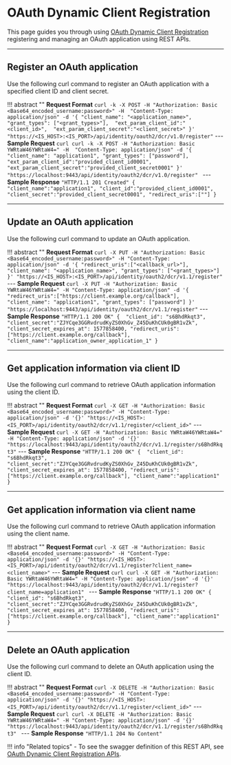 # OAuth Dynamic Client Registration

This page guides you through using [OAuth Dynamic Client Registration](../../../references/concepts/authorization/dcr) registering and managing an OAuth application using REST APIs.

-----

## Register an OAuth application

Use the following curl command to register an OAuth application with a specified client ID and client secret. 

!!! abstract ""
    **Request Format**
    ```
    curl -k -X POST -H "Authorization: Basic <Base64_encoded_username:password>" -H 
    "Content-Type: application/json" -d '{
    "client_name": "<application_name>",
    "grant_types": ["<grant_types>"], 
    "ext_param_client_id":"<client_id>", 
    "ext_param_client_secret":"<client_secret>" }' 
    "https://<IS_HOST>:<IS_PORT>/api/identity/oauth2/dcr/v1.0/register"
    ```
    ---
     **Sample Request**
    ```curl
    curl -k -X POST -H "Authorization: Basic YWRtaW46YWRtaW4=" -H 
    "Content-Type: application/json" -d '{
    "client_name": "application1",
    "grant_types": ["password"], 
    "ext_param_client_id":"provided_client_id0001", 
    "ext_param_client_secret":"provided_client_secret0001" }' 
    "https://localhost:9443/api/identity/oauth2/dcr/v1.0/register"
    ```
    ---
    **Sample Response**
    ```
    "HTTP/1.1 201 Created"
    {
        "client_name":"application1",
        "client_id":"provided_client_id0001",
        "client_secret":"provided_client_secret0001",
        "redirect_uris":[""]
    }
    ```

-----

## Update an OAuth application

Use the following curl command to update an OAuth application.

!!! abstract ""
    **Request Format**
    ```
    curl -X PUT -H "Authorization: Basic <Base64_encoded_username:password>" -H
    "Content-Type: application/json" -d '{
    "redirect_uris":["<callback_url>"],
    "client_name": "<application_name>",
    "grant_types": ["<grant_types>"] }'
    "https://<IS_HOST>:<IS_PORT>/api/identity/oauth2/dcr/v1.1/register"
    ```
    ---
     **Sample Request**
    ```
    curl -X PUT -H "Authorization: Basic YWRtaW46YWRtaW4=" -H
    "Content-Type: application/json" -d '{
    "redirect_uris":["https://client.example.org/callback"],
    "client_name": "application1",
    "grant_types": ["password"] }'
    "https://localhost:9443/api/identity/oauth2/dcr/v1.1/register"
    ```
    ---
    **Sample Response**
    ```
    "HTTP/1.1 200 OK"
    { 
        "client_id": "s6BhdRkqt3",
        "client_secret":"ZJYCqe3GGRvdrudKyZS0XhGv_Z45DuKhCUk0gBR1vZk",
        "client_secret_expires_at": 1577858400,
        "redirect_uris":["https://client.example.org/callback"],
        "client_name":"application_owner_application_1"
    }
    ```

----

## Get application information via client ID

Use the following curl command to retrieve OAuth application information using the client ID. 

!!! abstract ""
    **Request Format**
    ```
    curl -X GET -H "Authorization: Basic <Base64_encoded_username:password>" -H "Content-Type: application/json" -d '{}' "https://<IS_HOST>:<IS_PORT>/api/identity/oauth2/dcr/v1.1/register/<client_id>"
    ```
    ---
     **Sample Request**
    ```
    curl -X GET -H "Authorization: Basic YWRtaW46YWRtaW4=" -H "Content-Type: application/json" -d '{}' "https://localhost:9443/api/identity/oauth2/dcr/v1.1/register/s6BhdRkqt3"
    ```
    ---
    **Sample Response**
    ```
    "HTTP/1.1 200 OK"
    { 
        "client_id": "s6BhdRkqt3",
        "client_secret":"ZJYCqe3GGRvdrudKyZS0XhGv_Z45DuKhCUk0gBR1vZk",
        "client_secret_expires_at": 1577858400,
        "redirect_uris":["https://client.example.org/callback"],
        "client_name":"application1"
    }
    ```

----

## Get application information via client name

Use the following curl command to retrieve OAuth application information using the client name. 

!!! abstract ""
    **Request Format**
    ```
    curl -X GET -H "Authorization: Basic <Base64_encoded_username:password>" -H "Content-Type: application/json" -d '{}' "https://<IS_HOST>:<IS_PORT>/api/identity/oauth2/dcr/v1.1/register?client_name=<client_name>"
    ```
    ---
    **Sample Request**
    ```curl
    curl -X GET -H "Authorization: Basic YWRtaW46YWRtaW4=" -H "Content-Type: application/json" -d '{}' "https://localhost:9443/api/identity/oauth2/dcr/v1.1/register?client_name=application1"
    ```
    ---
    **Sample Response**
    ```
    "HTTP/1.1 200 OK"
    { 
        "client_id": "s6BhdRkqt3",
        "client_secret":"ZJYCqe3GGRvdrudKyZS0XhGv_Z45DuKhCUk0gBR1vZk",
        "client_secret_expires_at": 1577858400,
        "redirect_uris":["https://client.example.org/callback"],
        "client_name":"application1"
    }
    ```

----

## Delete an OAuth application

Use the following curl command to delete an OAuth application using the client ID. 

!!! abstract ""
    **Request Format**
    ```
    curl -X DELETE -H "Authorization: Basic <Base64_encoded_username:password>" -H "Content-Type: application/json" -d '{}' "https://<IS_HOST>:<IS_PORT>/api/identity/oauth2/dcr/v1.1/register/<client_id>"
    ```
    ---
     **Sample Request**
    ```curl
    curl -X DELETE -H "Authorization: Basic YWRtaW46YWRtaW4=" -H "Content-Type: application/json" -d '{}' "https://localhost:9443/api/identity/oauth2/dcr/v1.1/register/s6BhdRkqt3"
    ```
    ---
    **Sample Response**
    ```
    "HTTP/1.1 204 No Content"
    ```

!!! info "Related topics"
    - To see the swagger definition of this REST API, see [OAuth Dynamic Client Registration APIs](../../../develop/apis/use-the-openid-connect-dynamic-client-registration-rest-apis/).